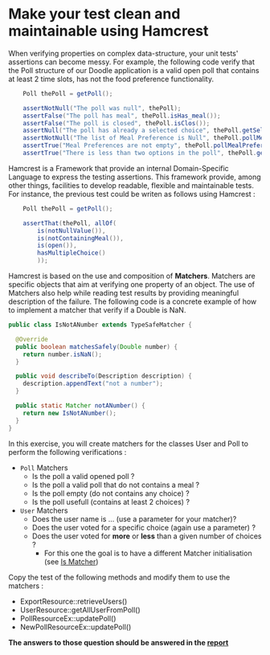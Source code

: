 # Make your test clean and maintainable using Hamcrest

When verifying properties on complex data-structure, your unit tests' assertions can become messy.
For example, the following code verify that the Poll structure of our Doodle application is a valid open poll that contains at least 2 time slots, has not the food preference functionality.

``` java
    Poll thePoll = getPoll();

    assertNotNull("The poll was null", thePoll);
    assertFalse("The poll has meal", thePoll.isHas_meal());
    assertFalse("The poll is closed", thePoll.isClos());
    assertNull("The poll has already a selected choice", thePoll.getSelectedChoice());
    assertNotNull("The list of Meal Preference is Null", thePoll.pollMealPreferences());
    assertTrue("Meal Preferences are not empty", thePoll.pollMealPreferences().isEmpty());
    assertTrue("There is less than two options in the poll", thePoll.getPollChoices().size() >= 2);
```

Hamcrest is a Framework that provide an internal Domain-Specific Language to express the testing assertions.
This framework provide, among other things, facilities to develop readable, flexible and maintainable tests.
For instance, the previous test could be writen as follows using Hamcrest :

``` java
    Poll thePoll = getPoll();

    assertThat(thePoll, allOf(
        is(notNullValue()), 
        is(notContainingMeal()), 
        is(open()), 
        hasMultipleChoice() 
        ));
```

Hamcrest is based on the use and composition of **Matchers**. 
Matchers are specific objects that aim at verifying one property of an object.
The use of Matchers also help while reading test results by providing meaningful description of the failure.
The following code is a concrete example of how to implement a matcher that verify if a Double is NaN.

```java
public class IsNotANumber extends TypeSafeMatcher {

  @Override 
  public boolean matchesSafely(Double number) { 
    return number.isNaN(); 
  }

  public void describeTo(Description description) { 
    description.appendText("not a number"); 
  }

  public static Matcher notANumber() { 
    return new IsNotANumber(); 
  }
} 
```

In this exercise, you will create matchers for the classes User and Poll to perform the following verifications :

 - `Poll` Matchers 
   - Is the poll a valid opened poll ?
   - Is the poll a valid poll that do not contains a meal ?
   - Is the poll empty (do not contains any choice) ?
   - Is the poll usefull (contains at least 2 choices) ?
- `User` Matchers 
   - Does the user name is ... (use a parameter for your matcher)?
   - Does the user voted for a specific choice (again use a parameter) ?
   - Does the user voted for **more** or **less** than a given number of choices ?
     - For this one the goal is to have a different Matcher initialisation (see [Is Matcher](https://github.com/hamcrest/JavaHamcrest/blob/master/hamcrest/src/main/java/org/hamcrest/core/Is.java))

Copy the test of the following methods and modify them to use the matchers :

 - ExportResource::retrieveUsers()
 - UserResource::getAllUserFromPoll()
 - PollResourceEx::updatePoll()
 - NewPollResourceEx::updatePoll()

**The answers to those question should be answered in the [report](../report.md)**